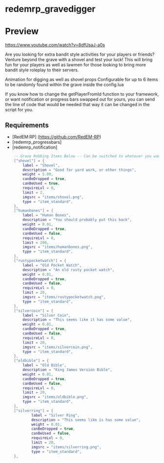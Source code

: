 # redemrp_gravedigger

# Preview
https://www.youtube.com/watch?v=8dfUsaJ-a0s

Are you looking for extra bandit style activities for your players or friends?
Venture beyond the grave with a shovel and test your luck! This will bring fun for
your players as well as lawmen for those looking to bring more bandit style roleplay to their servers.

Animation for digging as well as shovel props
Configurable for up to 6 items to be randomly found within the grave inside the config.lua

If you know how to change the getPlayerFromId function to your framework, or want notification or progress bars swapped out for
yours, you can send the line of code that would be needed that way it can be changed in the script for you.

## Requirements
- [RedEM:RP] (https://github.com/RedEM-RP)
- [redemrp_progressbars]
- [redemrp_notification]


```lua
    -- Grave Robbing Items Below -- Can be switched to whatever you want in the config
    ["shovel"] = {
        label = "Shovel",
        description = "Good for yard work, or other things",
        weight = 5.00,
        canBeDropped = true,
        canBeUsed = true,
        requireLvl = 0,
        limit = 2,
        imgsrc = "items/shovel.png",
        type = "item_standard",
    },
    ["humanbones"] = {
        label = "Human Bones",
        description = "You should probably put this back",
        weight = 0.01,
        canBeDropped = true,
        canBeUsed = false,
        requireLvl = 0,
        limit = 200,
        imgsrc = "items/humanbones.png",
        type = "item_standard",
    },
    ["rustypocketwatch"] = {
        label = "Old Pocket Watch",
        description = "An old rusty pocket watch",
        weight = 0.01,
        canBeDropped = true,
        canBeUsed = false,
        requireLvl = 0,
        limit = 20,
        imgsrc = "items/rustypocketwatch.png",
        type = "item_standard",
    },
    ["silvercoin"] = {
        label = "Silver Coin",
        description = "This seems like it has some value",
        weight = 0.01,
        canBeDropped = true,
        canBeUsed = false,
        requireLvl = 0,
        limit = 20,
        imgsrc = "items/silvercoin.png",
        type = "item_standard",
    },
    ["oldbible"] = {
        label = "Old Bible",
        description = "King James Version Bible",
        weight = 0.01,
        canBeDropped = true,
        canBeUsed = false,
        requireLvl = 0,
        limit = 20,
        imgsrc = "items/oldbible.png",
        type = "item_standard",
    },
    ["silverring"] = {
            label = "Silver Ring",
            description = "This seems like is has some value",
            weight = 0.01,
            canBeDropped = true,
            canBeUsed = false,
            requireLvl = 0,
            limit = 20,
            imgsrc = "items/silverring.png",
            type = "item_standard",
    },
```
